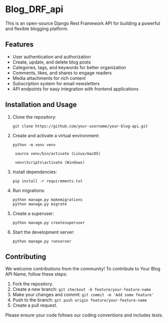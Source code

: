 # Blog_DRF_api

This is an open-source Django Rest Framework API for building a powerful and flexible blogging platform.

## Features

- User authentication and authorization
- Create, update, and delete blog posts
- Categories, tags, and keywords for better organization
- Comments, likes, and shares to engage readers
- Media attachments for rich content
- Subscription system for email newsletters
- API endpoints for easy integration with frontend applications

## Installation and Usage

1. Clone the repository:
   ```
   git clone https://github.com/your-username/your-blog-api.git
   ```
2. Create and activate a virtual environment:
   ```
   python -m venv venv
   ```
   
   ```
    source venv/bin/activate (Linux/macOS)
   ```
   ```
    venv\Scripts\activate (Windows)
   ```
3. Install dependencies:
   ```
   pip install -r requirements.txt
   ```
4. Run migrations:
   ```
   python manage.py makemigrations
   python manage.py migrate
   ```
5. Create a superuser:
   ```
   python manage.py createsuperuser
   ```
6. Start the development server:
   ```
   python manage.py runserver
   ```


## Contributing

We welcome contributions from the community! To contribute to Your Blog API Name, follow these steps:

1. Fork the repository.
2. Create a new branch: `git checkout -b feature/your-feature-name`
3. Make your changes and commit: `git commit -m 'Add some feature'`
4. Push to the branch: `git push origin feature/your-feature-name`
5. Create a pull request.

Please ensure your code follows our coding conventions and includes tests.



